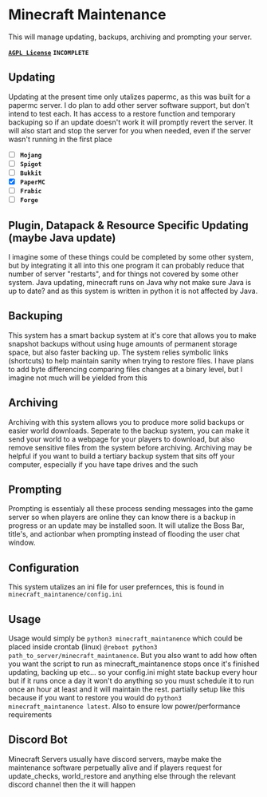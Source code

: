 # Minecraft Maintenance 
This will manage updating, backups, archiving and prompting your server.

[**`AGPL License`**](LICENSE)
**`INCOMPLETE`**

## Updating
Updating at the present time only utalizes papermc, as this was built for a papermc server.  I do plan to add other server software support, but don't intend to test each.  It has access to a restore function and temporary backuping so if an update doesn't work it will promptly revert the server.  It will also start and stop the server for you when needed, even if the server wasn't running in the first place
 - [ ] **`Mojang`**
 - [ ] **`Spigot`**
 - [ ] **`Bukkit`**
 - [x] **`PaperMC`**
 - [ ] **`Frabic`**
 - [ ] **`Forge`**

## Plugin, Datapack & Resource Specific Updating (maybe Java update)
I imagine some of these things could be completed by some other system, but by integrating it all into this one program it can probably reduce that number of server "restarts", and for things not covered by some other system.  Java updating, minecraft runs on Java why not make sure Java is up to date? and as this system is written in python it is not affected by Java.

## Backuping
This system has a smart backup system at it's core that allows you to make snapshot backups without using huge amounts of permanent storage space, but also faster backing up.  The system relies symbolic links (shortcuts) to help maintain sanity when trying to restore files. I have plans to add byte differencing comparing files changes at a binary level, but I imagine not much will be yielded from this

## Archiving
Archiving with this system allows you to produce more solid backups or easier world downloads.  Seperate to the backup system, you can make it send your world to a webpage
for your players to download, but also remove sensitive files from the system before archiving.  Archiving may be helpful if you want to build a tertiary backup system that sits off your computer, especially if you have tape drives and the such

## Prompting
Prompting is essentialy all these process sending messages into the game server so when players are online they can know there is a backup in progress or an update may be installed soon.  It will utalize the Boss Bar, title's, and actionbar when prompting instead of flooding the user chat window.

## Configuration
This system utalizes an ini file for user prefernces, this is found in `minecraft_maintanence/config.ini`

## Usage
Usage would simply be `python3 minecraft_maintanence` which could be placed inside crontab (linux) `@reboot python3 path_to_server/minecraft_maintanence`.  But you also want to add how often you want the script to run as minecraft_maintanence stops once it's finished updating, backing up etc... so your config.ini might state backup every hour but if it runs once a day it won't do anything so you must schedule it to run once an hour at least and it will maintain the rest.  partially setup like this because if you want to restore you would do `python3 minecraft_maintanence latest`.  Also to ensure low power/performance requirements

## Discord Bot
Minecraft Servers usually have discord servers, maybe make the maintenance software perpetually alive and if players request for update_checks, world_restore and anything else through the relevant discord channel then the it will happen





